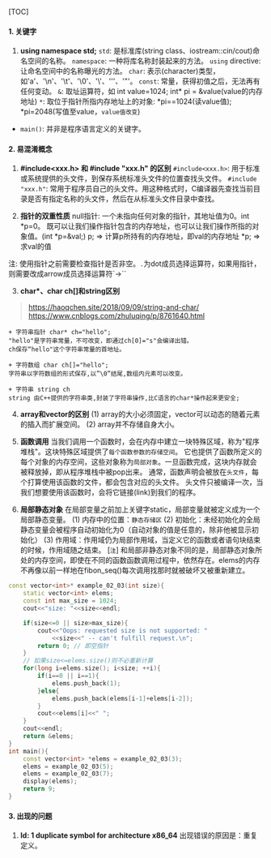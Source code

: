 ﻿[TOC]
#### 1. 关键字
1. **using namespace std;**
`std`: 是标准库(string class、iostream::cin/cout)命名空间的名称。
`namespace`: 一种将库名称封装起来的方法。
`using` directive: 让命名空间中的名称曝光的方法。
`char`: 表示(character)类型，如'a'、'\n'、'\t'、'\0'、'\\'、'\''、'\"'。
`const`: 常量，获得初值之后，无法再有任何变动。
`&`: 取址运算符，如 int value=1024; int* pi = &value(value的内存地址)
`*`: 取位于指针所指内存地址上的对象: \*pi==1024(读value值); \*pi=2048(写值至value，`value值改变`)

+ `main()`: 并非是程序语言定义的关键字。

#### 2. 易混淆概念
1. **#include<xxx.h> 和 #include "xxx.h" 的区别**
`#include<xxx.h>`: 用于标准或系统提供的头文件，到保存系统标准头文件的位置查找头文件。
`#include "xxx.h"`: 常用于程序员自己的头文件。用这种格式时，C编译器先查找当前目录是否有指定名称的头文件，然后在从标准头文件目录中查找。

2. **指针的双重性质**
null指针: 一个未指向任何对象的指针，其地址值为0。int *p=0。
既可以让我们操作指针包含的内存地址，也可以让我们操作所指的对象值。(int \*p=&val;)
p;   => 计算p所持有的内存地址，即val的内存地址
\*p; => 求val的值

注: 使用指针之前需要检查指针是否非空。`.`为dot成员选择运算符，如果用指针，则需要改成arrow成员选择运算符`->``

3. **char\*、char ch[]和string区别**
> https://haoqchen.site/2018/09/09/string-and-char/
https://www.cnblogs.com/zhuluqing/p/8761640.html

    + 字符串指针 char* ch="hello";
    "hello"是字符串常量，不可改变，即通过ch[0]="s"会编译出错。
    ch保存“hello"这个字符串常量的首地址。

    + 字符数组 char ch[]="hello";
    字符串以字符数组的形式保存,以”\0”结尾,数组内元素可以改变。

    + 字符串 string ch
    string 由C++提供的字符串类,封装了字符串操作,比C语言的char*操作起来更安全;

4. **array和vector的区别**
(1) array的大小必须固定，vector可以动态的随着元素的插入而扩展空间。
(2) array并不存储自身大小。

5. **函数调用**
当我们调用一个函数时，会在内存中建立一块特殊区域，称为"程序堆栈"。这块特殊区域提供了`每个函数参数的存储空间`。
它也提供了函数所定义的每个对象的内存空间，这些对象称为`局部对象`。一旦函数完成，这块内存就会被释放掉，即从程序堆栈中被pop出来。
通常，函数声明会被放在`头文件`，每个打算使用该函数的文件，都会包含对应的头文件。
头文件只被编译一次，当我们想要使用该函数时，会将它链接(link)到我们的程序。

6. **局部静态对象**
在局部变量之前加上关键字static，局部变量就被定义成为一个局部静态变量。
(1) 内存中的位置：`静态存储区`
(2) 初始化：未经初始化的全局静态变量会被程序自动初始化为0（自动对象的值是任意的，除非他被显示初始化）
(3) 作用域：作用域仍为局部作用域，当定义它的函数或者语句块结束的时候，作用域随之结束。
[`注`] 和局部非静态对象不同的是，局部静态对象所处的内存空间，即使在不同的函数函数调用过程中，依然存在。elems的内存不再像以前一样地在fibon_seq()每次调用找那时就被破坏又被重新建立。
```c++
const vector<int>* example_02_03(int size){
    static vector<int> elems;
    const int max_size = 1024;
    cout<<"size: "<<size<<endl;

    if(size<=0 || size>max_size){
        cout<<"Oops: requested size is not supported: "
            <<size<<" -- can't fulfill request.\n";
        return 0; // 即空指针
    }
    // 如果size<=elems.size()则不必重新计算
    for(long i=elems.size(); i<size; ++i){
        if(i==0 || i==1){
            elems.push_back(1);
        }else{
            elems.push_back(elems[i-1]+elems[i-2]);
        }
        cout<<elems[i]<<" ";
    }
    cout<<endl;
    return &elems;
}
int main(){
    const vector<int> *elems = example_02_03(3);
    elems = example_02_03(5);
    elems = example_02_03(7);
    display(elems);
    return 9;
}
```
#### 3. 出现的问题
1. **ld: 1 duplicate symbol for architecture x86_64**
出现错误的原因是：重复定义。